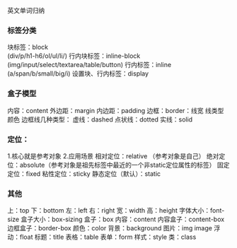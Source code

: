 


英文单词归纳
### 标签分类
块标签：block   
(div/p/h1-h6/ol/ul/li/)
行内块标签：inline-block 
 (img/input/select/textarea/table/button)
行内标签：inline   
(a/span/b/small/big/i)
设置块、行内标签：display
### 盒子模型
内容：content
外边距：margin
内边距：padding
边框：border：线宽 线类型 颜色
边框线几种类型：
虚线：dashed
点状线：dotted
实线：solid
### 定位：
1.核心就是参考对象
2.应用场景
相对定位：relative
（参考对象是自己）
绝对定位：absolute（参考对象是祖先标签中最近的一个非static定位属性的标签）
固定定位：fixed
粘性定位：sticky
静态定位（默认）：static
### 其他
上：top
下：bottom
左：left
右：right
宽：width
高：height
字体大小：font-size
盒子大小：box-sizing
盒子：box
内容：content
内容盒子：content-box
边框盒子：border-box
颜色：color
背景：background
图片：img image
浮动：float
标题：title
表格：table
表单：form
样式：style
类：class






